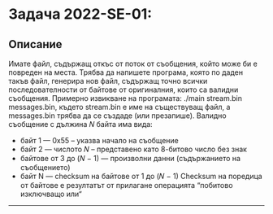 # Задача 2022-SE-01: 

## Описание
Имате файл, съдържащ откъс от поток от съобщения, който може би е повреден на места.
Трябва да напишете програма, която по даден такъв файл, генерира нов файл, съдържащ точно всички
последователности от байтове от оригиналния, които са валидни съобщения.
Примерно извикване на програмата: ./main stream.bin messages.bin, където stream.bin е име на
съществуващ файл, а messages.bin трябва да се създаде (или презапише).
Валидно съобщение с дължина 𝑁 байта има вида:
- байт 1 — 0x55 – указва начало на съобщение
- байт 2 — числото 𝑁 – представено като 8-битово число без знак
- байтове от 3 до (𝑁 − 1) — произволни данни (съдържанието на съобщението)
- байт N — checksum на байтове от 1 до (𝑁 − 1)
Checksum на поредица от байтове е резултатът от прилагане операцията “побитово изключващо или“
---
